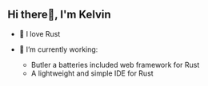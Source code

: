  ## Hi there👋, I'm Kelvin 

 - 🦀 I love Rust
   
 - 🔭 I’m currently working:
   - Butler a batteries included web framework for Rust
   - A lightweight and simple IDE for Rust

<!--
**incrediblemhi/incrediblemhi** is a ✨ _special_ ✨ repository because its `README.md` (this file) appears on your GitHub profile.

Here are some ideas to get you started:

- 🔭 I’m currently working on ...
- 🌱 I’m currently learning ...
- 👯 I’m looking to collaborate on ...
- 🤔 I’m looking for help with ...
- 💬 Ask me about ...
- 📫 How to reach me: ...
- 😄 Pronouns: ...
- ⚡ Fun fact: ...
-->
